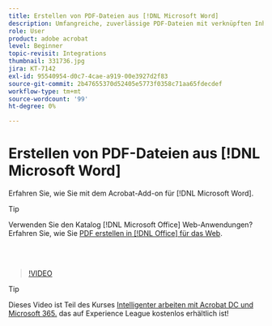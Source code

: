 ```yaml
---
title: Erstellen von PDF-Dateien aus [!DNL Microsoft Word]
description: Umfangreiche, zuverlässige PDF-Dateien mit verknüpften Inhaltsverzeichnissen, Querverweisen, Lesezeichen und sogar Anhängen lassen sich mit dem Acrobat-Add-on für [!DNL Microsoft Word]
role: User
product: adobe acrobat
level: Beginner
topic-revisit: Integrations
thumbnail: 331736.jpg
jira: KT-7142
exl-id: 95540954-d0c7-4cae-a919-00e3927d2f83
source-git-commit: 2b47655370d52405e5773f0358c71aa65fdecdef
workflow-type: tm+mt
source-wordcount: '99'
ht-degree: 0%

---
```


# Erstellen von PDF-Dateien aus [!DNL Microsoft Word]

Erfahren Sie, wie Sie mit dem Acrobat-Add-on für [!DNL Microsoft Word].

>[!TIP]
>
>Verwenden Sie den Katalog [!DNL Microsoft Office] Web-Anwendungen? Erfahren Sie, wie Sie [PDF erstellen in [!DNL Office] für das Web](../integrate/createofficeweb.md).

<br> 

>[!VIDEO](https://video.tv.adobe.com/v/331736?quality=12&learn=on&hidetitle=true)

>[!TIP]
>
>Dieses Video ist Teil des Kurses [Intelligenter arbeiten mit Acrobat DC und Microsoft 365.](https://experienceleague.adobe.com/?recommended=Acrobat-U-1-2021.microsoft365) das auf Experience League kostenlos erhältlich ist!